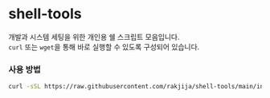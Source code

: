 # shell-tools

개발과 시스템 세팅을 위한 개인용 쉘 스크립트 모음입니다.  
`curl` 또는 `wget`을 통해 바로 실행할 수 있도록 구성되어 있습니다.

### 사용 방법
```bash
curl -sSL https://raw.githubusercontent.com/rakjija/shell-tools/main/install/dev-env.sh | bash
```
